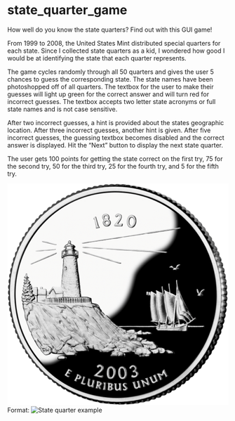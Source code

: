 # state_quarter_game

How well do you know the state quarters? Find out with this GUI game! 

From 1999 to 2008, the United States Mint distributed special quarters for each state. Since I collected state quarters as a kid, I wondered how good I would be at identifying the state that each quarter represents.

The game cycles randomly through all 50 quarters and gives the user 5 chances to guess the corresponding state. The state names have been photoshopped off of all quarters. The textbox for the user to make their guesses will light up green for the correct answer and will turn red for incorrect guesses. The textbox accepts two letter state acronyms or full state names and is not case sensitive.

After two incorrect guesses, a hint is provided about the states geographic location. After three incorrect guesses, another hint is given. After five incorrect guesses, the guessing textbox becomes disabled and the correct answer is displayed. Hit the “Next” button to display the next state quarter.

The user gets 100 points for getting the state correct on the first try, 75 for the second try, 50 for the third try, 25 for the fourth try, and 5 for the fifth try. 


![GitHub Logo](/images/state22.png)
Format: ![State quarter example](url)